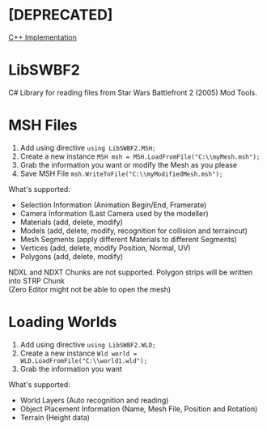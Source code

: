 # [DEPRECATED] 
[C++ Implementation](https://github.com/Ben1138/LibSWBF2)<br />

# LibSWBF2
C# Library for reading files from Star Wars Battlefront 2 (2005) Mod Tools.<br />

# MSH Files
1. Add using directive ```using LibSWBF2.MSH;```
2. Create a new instance ```MSH msh = MSH.LoadFromFile("C:\\myMesh.msh");```
3. Grab the information you want or modify the Mesh as you please
4. Save MSH File ```msh.WriteToFile("C:\\myModifiedMesh.msh");```

What's supported:
- Selection Information (Animation Begin/End, Framerate)
- Camera Information (Last Camera used by the modeller)
- Materials (add, delete, modify)
- Models (add, delete, modify, recognition for collision and terraincut)
- Mesh Segments (apply different Materials to different Segments)
- Vertices (add, delete, modify Position, Normal, UV)
- Polygons (add, delete, modify)

NDXL and NDXT Chunks are not supported. Polygon strips will be written into STRP Chunk<br />
(Zero Editor might not be able to open the mesh)

# Loading Worlds
1. Add using directive ```using LibSWBF2.WLD;```
2. Create a new instance ```Wld world = WLD.LoadFromFile("C:\\world1.wld");```
3. Grab the information you want

What's supported:
- World Layers (Auto recognition and reading)
- Object Placement Information (Name, Mesh File, Position and Rotation)
- Terrain (Height data)
